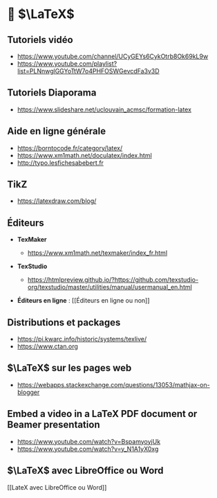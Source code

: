 # 🔆 $\LaTeX$

## Tutoriels vidéo
- https://www.youtube.com/channel/UCyGEYs6CykOtrb8Ok69kL9w
- https://www.youtube.com/playlist?list=PLNnwglGGYoTtW7o4PHFOSWGevcdFa3v3D

## Tutoriels Diaporama
- https://www.slideshare.net/uclouvain_acmsc/formation-latex

## Aide en ligne générale
- https://borntocode.fr/category/latex/
- https://www.xm1math.net/doculatex/index.html
- http://typo.lesfichesabebert.fr

## TikZ
- https://latexdraw.com/blog/

## Éditeurs

- **TexMaker**
	- https://www.xm1math.net/texmaker/index_fr.html

- **TexStudio**
	- https://htmlpreview.github.io/?https://github.com/texstudio-org/texstudio/master/utilities/manual/usermanual_en.html

- **Éditeurs en ligne** : [[Éditeurs en ligne ou non]]

## Distributions et packages
- https://pi.kwarc.info/historic/systems/texlive/
- https://www.ctan.org

## $\LaTeX$ sur les pages web
- https://webapps.stackexchange.com/questions/13053/mathjax-on-blogger

## Embed a video in a LaTeX PDF document or Beamer presentation
- https://www.youtube.com/watch?v=BspamyoyjUk
- https://www.youtube.com/watch?v=y_N1A1yX0xg

## $\LaTeX$ avec LibreOffice ou Word
[[LateX avec LibreOffice ou Word]]
